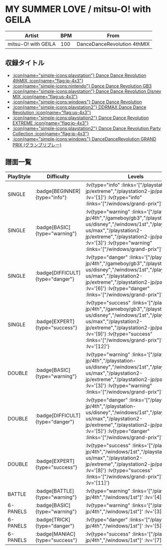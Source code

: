 # MY SUMMER LOVE / mitsu-O! with GEILA

|Artist|BPM|From|
|------|---|----|
|mitsu-O! with GEILA|100|DanceDanceRevolution 4thMIX|

## 収録タイトル

- [ :icon{name="simple-icons:playstation"} Dance Dance Revolution 4thMIX :icon{name="flag:jp-4x3"} ](/playstation-jp/4th)
- [ :icon{name="simple-icons:nintendo"} Dance Dance Revolution GB3](/gameboy/gb3)
- [ :icon{name="simple-icons:playstation"} Dance Dance Revolution Disney MIX :icon{name="flag:us-4x3"} ](/playstation-us/disney)
- [ :icon{name="simple-icons:windows"} Dance Dance Revolution](/windows/1st)
- [ :icon{name="simple-icons:playstation2"} DDRMAX Dance Dance Revolution :icon{name="flag:us-4x3"} ](/playstation2-us/max)
- [ :icon{name="simple-icons:playstation2"} Dance Dance Revolution EXTREME :icon{name="flag:jp-4x3"} ](/playstation2-jp/extreme)
- [ :icon{name="simple-icons:playstation2"} Dance Dance Revolution Party Collection :icon{name="flag:jp-4x3"} ](/playstation2-jp/party)
- [ :icon{name="simple-icons:windows"} DanceDanceRevolution GRAND PRIX (グランプリプレー)](/windows/grand-prix)

## 譜面一覧

|PlayStyle|Difficulty|Levels|Notes|Movie|
|---------|----------|------|-----|-----|
|SINGLE| :badge[BEGINNER]{type="info"} | :lv{type="info" :links='["/playstation2-jp/extreme","/playstation2-jp/party"]' :lv='[1]'}  :lv{type="info" :links='["/windows/grand-prix"]' :lv='[3]'} |65/0||
|SINGLE| :badge[BASIC]{type="warning"} | :lv{type="warning" :links='["/playstation-jp/4th","/gameboy/gb3","/playstation-us/disney","/windows/1st","/playstation2-us/max","/playstation2-jp/extreme","/playstation2-jp/party"]' :lv='[3]'}  :lv{type="warning" :links='["/windows/grand-prix"]' :lv='[4]'} |117/0||
|SINGLE| :badge[DIFFICULT]{type="danger"} | :lv{type="danger" :links='["/playstation-jp/4th","/gameboy/gb3","/playstation-us/disney","/windows/1st","/playstation2-us/max","/playstation2-jp/extreme","/playstation2-jp/party"]' :lv='[6]'}  :lv{type="danger" :links='["/windows/grand-prix"]' :lv='[9]'} |189/0||
|SINGLE| :badge[EXPERT]{type="success"} | :lv{type="success" :links='["/playstation-jp/4th","/gameboy/gb3","/playstation-us/disney","/windows/1st","/playstation2-us/max","/playstation2-jp/extreme","/playstation2-jp/party"]' :lv='[9]'}  :lv{type="success" :links='["/windows/grand-prix"]' :lv='[12]'} |260/0||
|DOUBLE| :badge[BASIC]{type="warning"} | :lv{type="warning" :links='["/playstation-jp/4th","/playstation-us/disney","/windows/1st","/playstation2-us/max","/playstation2-jp/extreme","/playstation2-jp/party"]' :lv='[3]'}  :lv{type="warning" :links='["/windows/grand-prix"]' :lv='[5]'} |119/0||
|DOUBLE| :badge[DIFFICULT]{type="danger"} | :lv{type="danger" :links='["/playstation-jp/4th","/playstation-us/disney","/windows/1st","/playstation2-us/max","/playstation2-jp/extreme","/playstation2-jp/party"]' :lv='[5]'}  :lv{type="danger" :links='["/windows/grand-prix"]' :lv='[8]'} |186/0||
|DOUBLE| :badge[EXPERT]{type="success"} | :lv{type="success" :links='["/playstation-jp/4th","/windows/1st","/playstation2-us/max","/playstation2-jp/extreme","/playstation2-jp/party"]' :lv='[8]'}  :lv{type="success" :links='["/windows/grand-prix"]' :lv='[11]'} |244/0||
|BATTLE| :badge[BATTLE]{type="warning"} | :lv{type="warning" :links='["/playstation-jp/4th","/windows/1st"]' :lv='[4]'} |||
|6-PANELS| :badge[BASIC]{type="warning"} | :lv{type="warning" :links='["/playstation-jp/4th","/windows/1st"]' :lv='[3]'} |119/0||
|6-PANELS| :badge[TRICK]{type="danger"} | :lv{type="danger" :links='["/playstation-jp/4th","/windows/1st"]' :lv='[5]'} |186/0||
|6-PANELS| :badge[MANIAC]{type="success"} | :lv{type="success" :links='["/playstation-jp/4th","/windows/1st"]' :lv='[7]'} |246/0||

